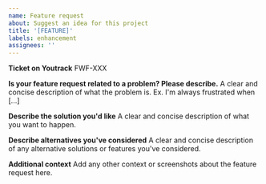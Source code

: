 ```yaml
---
name: Feature request
about: Suggest an idea for this project
title: '[FEATURE]'
labels: enhancement
assignees: ''
---
```


**Ticket on Youtrack**
FWF-XXX

**Is your feature request related to a problem? Please describe.**
A clear and concise description of what the problem is. Ex. I'm always frustrated when [...]

**Describe the solution you'd like**
A clear and concise description of what you want to happen.

**Describe alternatives you've considered**
A clear and concise description of any alternative solutions or features you've considered.

**Additional context**
Add any other context or screenshots about the feature request here.
